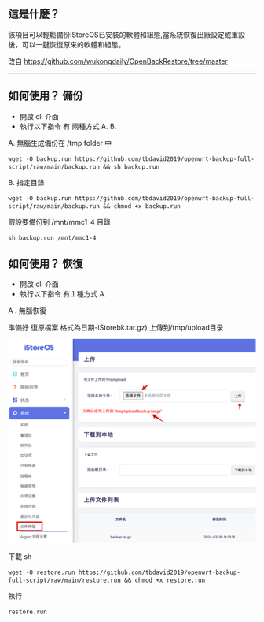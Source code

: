 ##  這是什麼？

該項目可以輕鬆備份iStoreOS已安裝的軟體和組態,當系統恢復出廠設定或重設後，可以一鍵恢復原來的軟體和組態。

改自 https://github.com/wukongdaily/OpenBackRestore/tree/master





---
## 如何使用？ 備份

- 開啟 cli 介面 
- 執行以下指令 有 兩種方式 A. B. 

A. 無腦生成備份在 /tmp folder 中

```
wget -O backup.run https://github.com/tbdavid2019/openwrt-backup-full-script/raw/main/backup.run && sh backup.run
```

B. 指定目錄 

```
wget -O backup.run https://github.com/tbdavid2019/openwrt-backup-full-script/raw/main/backup.run && chmod +x backup.run
```
假設要備份到 /mnt/mmc1-4 目錄

```
sh backup.run /mnt/mmc1-4
```


## 如何使用？ 恢復

- 開啟 cli 介面 
- 執行以下指令 有１種方式 A. 

A . 無腦恢復 

準備好 復原檔案 
格式為日期-iStorebk.tar.gz)
上傳到/tmp/upload目录

![alt text](image.png)

下載 sh 
```
wget -O restore.run https://github.com/tbdavid2019/openwrt-backup-full-script/raw/main/restore.run && chmod +x restore.run 
```

執行 
```
restore.run
```

